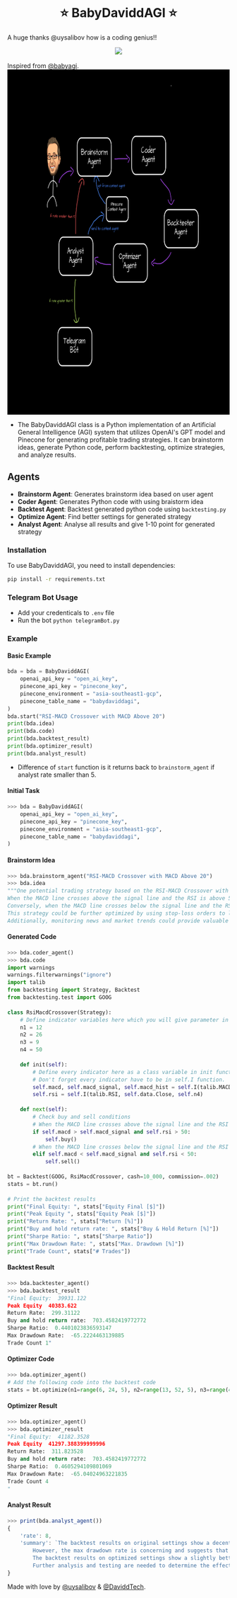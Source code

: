 <h1 align="center">
 ⭐ BabyDaviddAGI ⭐

</h1>

A huge thanks @uysalibov how is a coding genius!!

<p align="center">
<img src="https://davidd.tech/wp-content/uploads/2023/04/BABYDavidd.png">
</p>

Inspired from [@babyagi](https://github.com/yoheinakajima/babyagi).
<img align="center" src="./babydaviddagi.png" width=900 height=780>

- The BabyDaviddAGI class is a Python implementation of an Artificial General Intelligence (AGI) system that utilizes OpenAI's GPT model and Pinecone for generating profitable trading strategies. It can brainstorm ideas, generate Python code, perform backtesting, optimize strategies, and analyze results.

## Agents
* **Brainstorm Agent**: Generates brainstorm idea based on user agent
* **Coder Agent**: Generates Python code with using braistorm idea
* **Backtest Agent**: Backtest generated python code using `backtesting.py`
* **Optimize Agent**: Find better settings for generated strategy
* **Analyst Agent**: Analyse all results and give 1-10 point for generated strategy 

### Installation
To use BabyDaviddAGI, you need to install dependencies:
```sh
pip install -r requirements.txt
```

### Telegram Bot Usage
- Add your credenticals to `.env` file
- Run the bot ```python telegramBot.py```

### Example

#### Basic Example
```py
bda = bda = BabyDaviddAGI(
    openai_api_key = "open_ai_key",
    pinecone_api_key = "pinecone_key",
    pinecone_environment = "asia-southeast1-gcp",
    pinecone_table_name = "babydaviddagi",
)
bda.start("RSI-MACD Crossover with MACD Above 20") 
print(bda.idea)
print(bda.code)
print(bda.backtest_result)
print(bda.optimizer_result)
print(bda.analyst_result)
```

- Difference of `start` function is it returns back to `brainstorm_agent` if analyst rate smaller than 5.

#### Initial Task
```py
>>> bda = BabyDaviddAGI(
    openai_api_key = "open_ai_key",
    pinecone_api_key = "pinecone_key",
    pinecone_environment = "asia-southeast1-gcp",
    pinecone_table_name = "babydaviddagi",
)

```

#### Brainstorm Idea
```py
>>> bda.brainstorm_agent("RSI-MACD Crossover with MACD Above 20")
>>> bda.idea
"""One potential trading strategy based on the RSI-MACD Crossover with MACD above 20 could involve identifying stocks with a history of strong momentum and a tendency to trend upward. 
When the MACD line crosses above the signal line and the RSI is above 50, a long position could be taken. 
Conversely, when the MACD line crosses below the signal line and the RSI is below 50, a short position could be taken. 
This strategy could be further optimized by using stop-loss orders to limit potential losses and taking profits at predetermined levels. 
Additionally, monitoring news and market trends could provide valuable insights into potential shifts in stock prices, allowing for quick adjustments to the trading strategy."""
```

#### Generated Code
```py
>>> bda.coder_agent()
>>> bda.code
import warnings
warnings.filterwarnings("ignore")
import talib
from backtesting import Strategy, Backtest
from backtesting.test import GOOG

class RsiMacdCrossover(Strategy):
    # Define indicator variables here which you will give parameter in self.I function.
    n1 = 12
    n2 = 26
    n3 = 9
    n4 = 50
    
    def init(self):
        # Define every indicator here as a class variable in init function. 
        # Don't forget every indicator have to be in self.I function.
        self.macd, self.macd_signal, self.macd_hist = self.I(talib.MACD, self.data.Close, self.n1, self.n2, self.n3)
        self.rsi = self.I(talib.RSI, self.data.Close, self.n4)

    def next(self):
        # Check buy and sell conditions
        # When the MACD line crosses above the signal line and the RSI is above 50, a long position could be taken.
        if self.macd > self.macd_signal and self.rsi > 50:
            self.buy()
        # When the MACD line crosses below the signal line and the RSI is below 50, a short position could be taken.
        elif self.macd < self.macd_signal and self.rsi < 50:
            self.sell()

bt = Backtest(GOOG, RsiMacdCrossover, cash=10_000, commission=.002)
stats = bt.run()

# Print the backtest results
print("Final Equity: ", stats["Equity Final [$]"])
print("Peak Equity ", stats["Equity Peak [$]"])
print("Return Rate: ", stats["Return [%]"])
print("Buy and hold return rate: ", stats["Buy & Hold Return [%]"])
print("Sharpe Ratio: ", stats["Sharpe Ratio"])
print("Max Drawdown Rate: ", stats["Max. Drawdown [%]"])
print("Trade Count", stats["# Trades"])
```

#### Backtest Result
```py
>>> bda.backtester_agent()
>>> bda.backtest_result
"Final Equity:  39931.122 
Peak Equity  40383.622 
Return Rate:  299.31122 
Buy and hold return rate:  703.4582419772772 
Sharpe Ratio:  0.4401023836593147 
Max Drawdown Rate:  -65.2224463139885 
Trade Count 1"
```

#### Optimizer Code
```py
>>> bda.optimizer_agent()
# Add the following code into the backtest code
stats = bt.optimize(n1=range(6, 24, 5), n2=range(13, 52, 5), n3=range(4, 18, 5), n4=range(25, 100, 7))

```

#### Optimizer Result
```py
>>> bda.optimizer_agent()
>>> bda.optimizer_result
"Final Equity:  41182.3528 
Peak Equity  41297.388399999996 
Return Rate:  311.823528 
Buy and hold return rate:  703.4582419772772 
Sharpe Ratio:  0.4605294109801069 
Max Drawdown Rate:  -65.04024963221835 
Trade Count 4
"
```

#### Analyst Result
```js
>>> print(bda.analyst_agent())
{
    'rate': 8, 
    'summary': `The backtest results on original settings show a decent return rate and a positive Sharpe ratio, indicating that the strategy has potential. 
        However, the max drawdown rate is concerning and suggests that the strategy may be risky. 
        The backtest results on optimized settings show a slightly better return rate and Sharpe ratio, but the increase in trade count raises concerns about potential overfitting. 
        Further analysis and testing are needed to determine the effectiveness of this strategy on crypto markets.`
}

```


Made with love by [@uysalibov](https://github.com/uysalibov) & [@DaviddTech](https://www.youtube.com/@DaviddTech).
